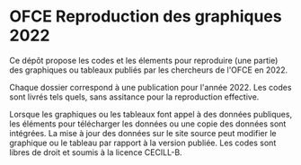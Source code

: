 # OFCE Reproduction des graphiques 2022

Ce dépôt propose les codes et les élements pour reproduire (une partie) des graphiques ou tableaux publiés par les chercheurs de l'OFCE en 2022.

Chaque dossier correspond à une publication pour l'année 2022. Les codes sont livrés tels quels, sans assitance pour la reproduction effective.

Lorsque les graphiques ou les tableaux font appel à des données publiques, les éléments pour télécharger les données ou une copie des données sont intégrées. La mise à jour des données sur le site source peut modifier le graphique ou le tableau par rapport à la version publiée.
Les codes sont libres de droit et soumis à la licence CECILL-B.


